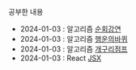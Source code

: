 공부한 내용

- 2024-01-03 : 알고리즘 [순회강연](Algo\순회강연.py)
- 2024-01-03 : 알고리즘 [행운의바퀴](Algo\행운의_바퀴.py)
- 2024-01-03 : 알고리즘 [개구리점프](Algo\개구리_점프.py)
- 2024-01-03 : React [JSX](React\JSX.md)